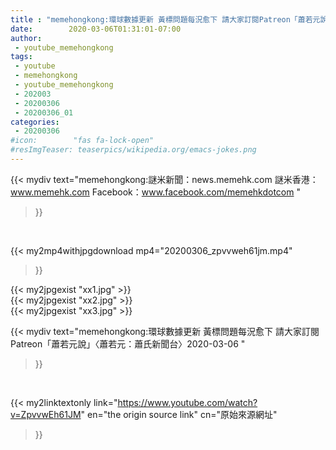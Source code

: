 ```yaml
---
title : "memehongkong:環球數據更新 黃標問題每況愈下 請大家訂閱Patreon「蕭若元說」〈蕭若元：蕭氏新聞台〉2020-03-06 "
date:        2020-03-06T01:31:01-07:00
author:
 - youtube_memehongkong
tags:
 - youtube
 - memehongkong
 - youtube_memehongkong
 - 202003
 - 20200306
 - 20200306_01
categories:
 - 20200306
#icon:        "fas fa-lock-open"
#resImgTeaser: teaserpics/wikipedia.org/emacs-jokes.png
---
```


{{< mydiv text="memehongkong:謎米新聞：news.memehk.com 謎米香港： www.memehk.com Facebook：www.facebook.com/memehkdotcom "
>}}
<br>


{{< my2mp4withjpgdownload mp4="20200306_zpvvweh61jm.mp4"
>}}

{{< my2jpgexist "xx1.jpg" >}}<br>
{{< my2jpgexist "xx2.jpg" >}}<br>
{{< my2jpgexist "xx3.jpg" >}}<br>



{{< mydiv text="memehongkong:環球數據更新 黃標問題每況愈下 請大家訂閱Patreon「蕭若元說」〈蕭若元：蕭氏新聞台〉2020-03-06 "
>}}
<br>

{{< my2linktextonly link="https://www.youtube.com/watch?v=ZpvvwEh61JM"
en="the origin source link" cn="原始來源網址"
>}}


<br>

